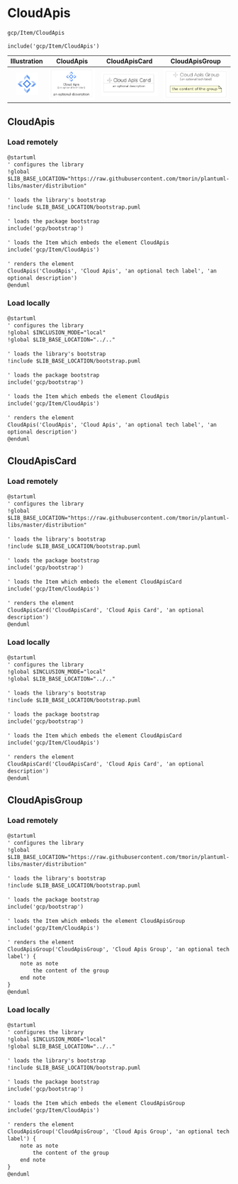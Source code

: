 # CloudApis


```text
gcp/Item/CloudApis
```

```text
include('gcp/Item/CloudApis')
```



| Illustration | CloudApis | CloudApisCard | CloudApisGroup |
| :---: | :---: | :---: | :---: |
| ![illustration for Illustration](../../gcp/Item/CloudApis.png) | ![illustration for CloudApis](../../gcp/Item/CloudApis.Local.png) | ![illustration for CloudApisCard](../../gcp/Item/CloudApisCard.Local.png) | ![illustration for CloudApisGroup](../../gcp/Item/CloudApisGroup.Local.png) |




## CloudApis

### Load remotely
```plantuml
@startuml
' configures the library
!global $LIB_BASE_LOCATION="https://raw.githubusercontent.com/tmorin/plantuml-libs/master/distribution"

' loads the library's bootstrap
!include $LIB_BASE_LOCATION/bootstrap.puml

' loads the package bootstrap
include('gcp/bootstrap')

' loads the Item which embeds the element CloudApis
include('gcp/Item/CloudApis')

' renders the element
CloudApis('CloudApis', 'Cloud Apis', 'an optional tech label', 'an optional description')
@enduml
```

### Load locally
```plantuml
@startuml
' configures the library
!global $INCLUSION_MODE="local"
!global $LIB_BASE_LOCATION="../.."

' loads the library's bootstrap
!include $LIB_BASE_LOCATION/bootstrap.puml

' loads the package bootstrap
include('gcp/bootstrap')

' loads the Item which embeds the element CloudApis
include('gcp/Item/CloudApis')

' renders the element
CloudApis('CloudApis', 'Cloud Apis', 'an optional tech label', 'an optional description')
@enduml
```

## CloudApisCard

### Load remotely
```plantuml
@startuml
' configures the library
!global $LIB_BASE_LOCATION="https://raw.githubusercontent.com/tmorin/plantuml-libs/master/distribution"

' loads the library's bootstrap
!include $LIB_BASE_LOCATION/bootstrap.puml

' loads the package bootstrap
include('gcp/bootstrap')

' loads the Item which embeds the element CloudApisCard
include('gcp/Item/CloudApis')

' renders the element
CloudApisCard('CloudApisCard', 'Cloud Apis Card', 'an optional description')
@enduml
```

### Load locally
```plantuml
@startuml
' configures the library
!global $INCLUSION_MODE="local"
!global $LIB_BASE_LOCATION="../.."

' loads the library's bootstrap
!include $LIB_BASE_LOCATION/bootstrap.puml

' loads the package bootstrap
include('gcp/bootstrap')

' loads the Item which embeds the element CloudApisCard
include('gcp/Item/CloudApis')

' renders the element
CloudApisCard('CloudApisCard', 'Cloud Apis Card', 'an optional description')
@enduml
```

## CloudApisGroup

### Load remotely
```plantuml
@startuml
' configures the library
!global $LIB_BASE_LOCATION="https://raw.githubusercontent.com/tmorin/plantuml-libs/master/distribution"

' loads the library's bootstrap
!include $LIB_BASE_LOCATION/bootstrap.puml

' loads the package bootstrap
include('gcp/bootstrap')

' loads the Item which embeds the element CloudApisGroup
include('gcp/Item/CloudApis')

' renders the element
CloudApisGroup('CloudApisGroup', 'Cloud Apis Group', 'an optional tech label') {
    note as note
        the content of the group
    end note
}
@enduml
```

### Load locally
```plantuml
@startuml
' configures the library
!global $INCLUSION_MODE="local"
!global $LIB_BASE_LOCATION="../.."

' loads the library's bootstrap
!include $LIB_BASE_LOCATION/bootstrap.puml

' loads the package bootstrap
include('gcp/bootstrap')

' loads the Item which embeds the element CloudApisGroup
include('gcp/Item/CloudApis')

' renders the element
CloudApisGroup('CloudApisGroup', 'Cloud Apis Group', 'an optional tech label') {
    note as note
        the content of the group
    end note
}
@enduml
```

